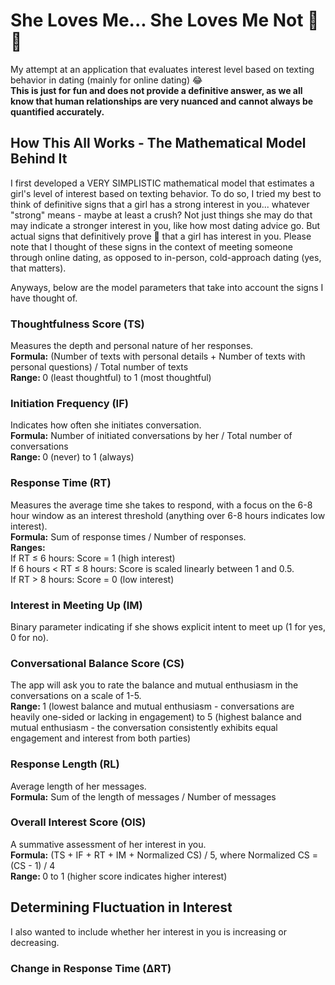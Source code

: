 <h1>She Loves Me... She Loves Me Not 🌼💔</h1>
<p>My attempt at an application that evaluates interest level based on texting behavior in dating (mainly for online dating) 😂 <br> <b>This is just for fun and does not provide a definitive answer, as we all know that human relationships are very nuanced and cannot always be quantified accurately.</b></p>
<h2>How This All Works - The Mathematical Model Behind It</h2>
<p>I first developed a VERY SIMPLISTIC mathematical model that estimates a girl's level of interest based on texting behavior. To do so, I tried my best to think of definitive signs that a girl has a strong interest in you... whatever "strong" means - maybe at least a crush? Not just things she may do that may indicate a stronger interest in you, like how most dating advice go. But actual signs that definitively prove 💯 that a girl has interest in you. Please note that I thought of these signs in the context of meeting someone through online dating, as opposed to in-person, cold-approach dating (yes, that matters).</p>
<p>Anyways, below are the model parameters that take into account the signs I have thought of.</p>
<h3>Thoughtfulness Score (TS)</h3>
<p>Measures the depth and personal nature of her responses.<br>
<b>Formula:</b> (Number of texts with personal details + Number of texts with personal questions) / Total number of texts<br>
<b>Range: </b>0 (least thoughtful) to 1 (most thoughtful)</p>
<h3>Initiation Frequency (IF)</h3>
<p>Indicates how often she initiates conversation.<br>
<b>Formula:</b>  Number of initiated conversations by her / Total number of conversations<br>
<b>Range: </b>0 (never) to 1 (always)</p>
<h3>Response Time (RT)</h3>
<p>Measures the average time she takes to respond, with a focus on the 6-8 hour window as an interest threshold (anything over 6-8 hours indicates low interest).<br>
<b>Formula:</b> Sum of response times / Number of responses.<br>
<b>Ranges: </b> <br>
If RT ≤ 6 hours: Score = 1 (high interest)<br>
If 6 hours < RT ≤ 8 hours: Score is scaled linearly between 1 and 0.5. <br>
If RT > 8 hours: Score = 0 (low interest)<br></p>
<h3>Interest in Meeting Up (IM)</h3>
<p>Binary parameter indicating if she shows explicit intent to meet up (1 for yes, 0 for no).</p>
<h3>Conversational Balance Score (CS)</h3>
<p>The app will ask you to rate the balance and mutual enthusiasm in the conversations on a scale of 1-5.<br>
<b>Range: </b>1 (lowest balance and mutual enthusiasm - conversations are heavily one-sided or lacking in engagement) to 5 (highest balance and mutual enthusiasm - the conversation consistently exhibits equal engagement and interest from both parties)</p>
<h3>Response Length (RL)</h3>
<p>Average length of her messages.<br>
<b>Formula:</b> Sum of the length of messages / Number of messages<br>
<h3>Overall Interest Score (OIS)</h3>
<p>A summative assessment of her interest in you.<br>
<b>Formula:</b> (TS + IF + RT + IM + Normalized CS) / 5, where Normalized CS = (CS - 1) / 4<br>
<b>Range: </b>0 to 1 (higher score indicates higher interest)</p>
<h2>Determining Fluctuation in Interest</h2>
<p>I also wanted to include whether her interest in you is increasing or decreasing.<br>
<h3>Change in Response Time (ΔRT)</h3>
